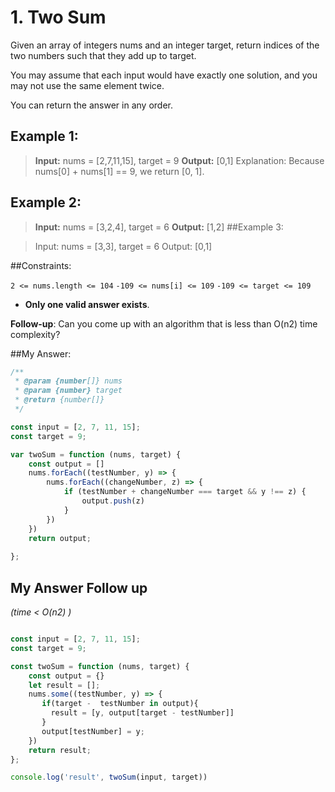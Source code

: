 # 1. Two Sum

Given an array of integers nums and an integer target, return indices of the two numbers such that they add up to target.

You may assume that each input would have exactly one solution, and you may not use the same element twice.

You can return the answer in any order.

 

## Example 1:

> **Input:** nums = [2,7,11,15], target = 9
> **Output:** [0,1]
> Explanation: Because nums[0] + nums[1] == 9, we return [0, 1].
## Example 2:

> **Input:** nums = [3,2,4], target = 6
> **Output:** [1,2]
##Example 3:

> Input: nums = [3,3], target = 6
> Output: [0,1]
 

##Constraints:

`2 <= nums.length <= 104`
`-109 <= nums[i] <= 109`
`-109 <= target <= 109`
- **Only one valid answer exists**.

**Follow-up**: Can you come up with an algorithm that is less than O(n2) time complexity?

##My Answer: 
```javascript
/**
 * @param {number[]} nums
 * @param {number} target
 * @return {number[]}
 */

const input = [2, 7, 11, 15];
const target = 9;

var twoSum = function (nums, target) {
    const output = []
    nums.forEach((testNumber, y) => {
        nums.forEach((changeNumber, z) => {
            if (testNumber + changeNumber === target && y !== z) {
                output.push(z)
            }
        })
    })
    return output;
    
};

```


## My Answer Follow up
 _(time < O(n2) )_

```javascript

const input = [2, 7, 11, 15];
const target = 9;

const twoSum = function (nums, target) {
    const output = {}
    let result = [];
    nums.some((testNumber, y) => {
       if(target -  testNumber in output){
         result = [y, output[target - testNumber]]
       }
       output[testNumber] = y;
    })
    return result;
};

console.log('result', twoSum(input, target))

```
